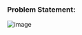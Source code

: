 ### Problem Statement:

![image](https://user-images.githubusercontent.com/35657846/175607382-533d1e32-c064-4572-8495-40dde77af345.png)
